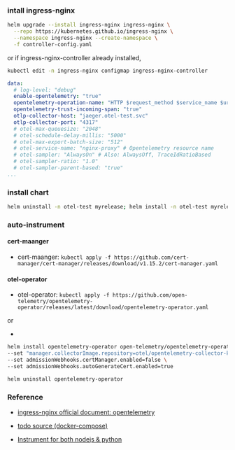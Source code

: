 ### intall ingress-nginx
```bash
helm upgrade --install ingress-nginx ingress-nginx \
  --repo https://kubernetes.github.io/ingress-nginx \
  --namespace ingress-nginx --create-namespace \
  -f controller-config.yaml
```
or
if ingress-nginx-controller already installed,
```bash
kubectl edit -n ingress-nginx configmap ingress-nginx-controller
```
```yaml
data:
  # log-level: "debug"
  enable-opentelemetry: "true"
  opentelemetry-operation-name: "HTTP $request_method $service_name $uri"
  opentelemetry-trust-incoming-span: "true"
  otlp-collector-host: "jaeger.otel-test.svc"
  otlp-collector-port: "4317"
  # otel-max-queuesize: "2048"
  # otel-schedule-delay-millis: "5000"
  # otel-max-export-batch-size: "512"
  # otel-service-name: "nginx-proxy" # Opentelemetry resource name
  # otel-sampler: "AlwaysOn" # Also: AlwaysOff, TraceIdRatioBased
  # otel-sampler-ratio: "1.0"
  # otel-sampler-parent-based: "true"
...
```

### install chart
```bash
helm uninstall -n otel-test myrelease; helm install -n otel-test myrelease mychart/; watch 'kubectl get all -n otel-test';
```

### auto-instrument
#### cert-maanger
- cert-maanger: `kubectl apply -f https://github.com/cert-manager/cert-manager/releases/download/v1.15.2/cert-manager.yaml`

#### otel-operator
- otel-operator: `kubectl apply -f https://github.com/open-telemetry/opentelemetry-operator/releases/latest/download/opentelemetry-operator.yaml`

or 

- 
```bash
helm install opentelemetry-operator open-telemetry/opentelemetry-operator \
--set "manager.collectorImage.repository=otel/opentelemetry-collector-k8s" \
--set admissionWebhooks.certManager.enabled=false \
--set admissionWebhooks.autoGenerateCert.enabled=true
```

```bash
helm uninstall opentelemetry-operator
```


### Reference
- [ingress-nginx official document: opentelemetry](https://kubernetes.github.io/ingress-nginx/user-guide/third-party-addons/opentelemetry/)
- [todo source (docker-compose)](https://github.com/habmic/opentelemetry-101)

- [Instrument for both nodejs & python](https://github.com/open-telemetry/opentelemetry-operator/blob/main/README.md#opentelemetry-auto-instrumentation-injection)